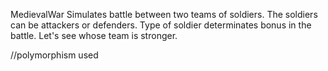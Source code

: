 MedievalWar
Simulates battle between two teams of soldiers. The soldiers can be attackers or defenders. 
Type of soldier determinates bonus in the battle. Let's see whose team is stronger.

//polymorphism used
